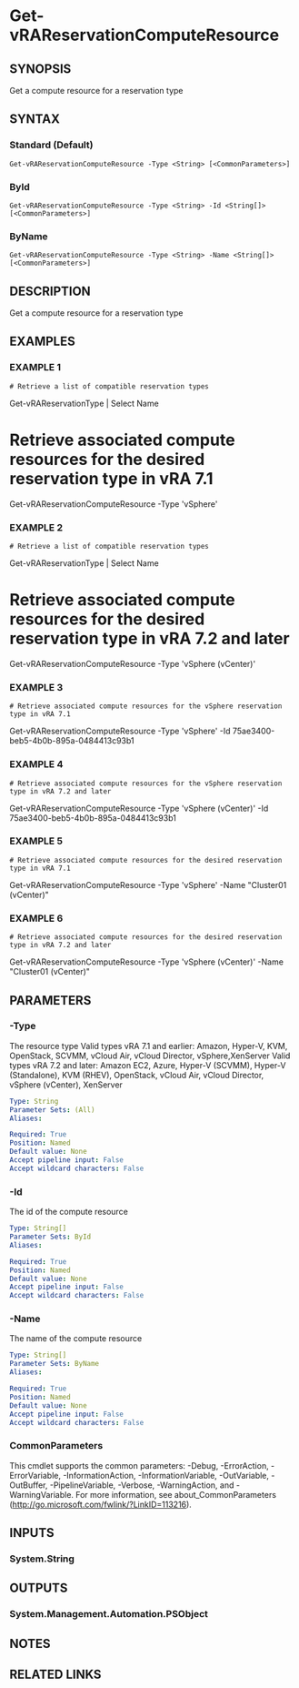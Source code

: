 # Get-vRAReservationComputeResource

## SYNOPSIS
Get a compute resource for a reservation type

## SYNTAX

### Standard (Default)
```
Get-vRAReservationComputeResource -Type <String> [<CommonParameters>]
```

### ById
```
Get-vRAReservationComputeResource -Type <String> -Id <String[]> [<CommonParameters>]
```

### ByName
```
Get-vRAReservationComputeResource -Type <String> -Name <String[]> [<CommonParameters>]
```

## DESCRIPTION
Get a compute resource for a reservation type

## EXAMPLES

### EXAMPLE 1
```
# Retrieve a list of compatible reservation types
```

Get-vRAReservationType | Select Name

# Retrieve associated compute resources for the desired reservation type in vRA 7.1
Get-vRAReservationComputeResource -Type 'vSphere'

### EXAMPLE 2
```
# Retrieve a list of compatible reservation types
```

Get-vRAReservationType | Select Name

# Retrieve associated compute resources for the desired reservation type in vRA 7.2 and later
Get-vRAReservationComputeResource -Type 'vSphere (vCenter)'

### EXAMPLE 3
```
# Retrieve associated compute resources for the vSphere reservation type in vRA 7.1
```

Get-vRAReservationComputeResource -Type 'vSphere' -Id 75ae3400-beb5-4b0b-895a-0484413c93b1

### EXAMPLE 4
```
# Retrieve associated compute resources for the vSphere reservation type in vRA 7.2 and later
```

Get-vRAReservationComputeResource -Type 'vSphere (vCenter)' -Id 75ae3400-beb5-4b0b-895a-0484413c93b1

### EXAMPLE 5
```
# Retrieve associated compute resources for the desired reservation type in vRA 7.1
```

Get-vRAReservationComputeResource -Type 'vSphere' -Name "Cluster01 (vCenter)"

### EXAMPLE 6
```
# Retrieve associated compute resources for the desired reservation type in vRA 7.2 and later
```

Get-vRAReservationComputeResource -Type 'vSphere (vCenter)' -Name "Cluster01 (vCenter)"

## PARAMETERS

### -Type
The resource type
Valid types vRA 7.1 and earlier: Amazon, Hyper-V, KVM, OpenStack, SCVMM, vCloud Air, vCloud Director, vSphere,XenServer
Valid types vRA 7.2 and later: Amazon EC2, Azure, Hyper-V (SCVMM), Hyper-V (Standalone), KVM (RHEV), OpenStack, vCloud Air, vCloud Director, vSphere (vCenter), XenServer

```yaml
Type: String
Parameter Sets: (All)
Aliases:

Required: True
Position: Named
Default value: None
Accept pipeline input: False
Accept wildcard characters: False
```

### -Id
The id of the compute resource

```yaml
Type: String[]
Parameter Sets: ById
Aliases:

Required: True
Position: Named
Default value: None
Accept pipeline input: False
Accept wildcard characters: False
```

### -Name
The name of the compute resource

```yaml
Type: String[]
Parameter Sets: ByName
Aliases:

Required: True
Position: Named
Default value: None
Accept pipeline input: False
Accept wildcard characters: False
```

### CommonParameters
This cmdlet supports the common parameters: -Debug, -ErrorAction, -ErrorVariable, -InformationAction, -InformationVariable, -OutVariable, -OutBuffer, -PipelineVariable, -Verbose, -WarningAction, and -WarningVariable.
For more information, see about_CommonParameters (http://go.microsoft.com/fwlink/?LinkID=113216).

## INPUTS

### System.String

## OUTPUTS

### System.Management.Automation.PSObject

## NOTES

## RELATED LINKS
